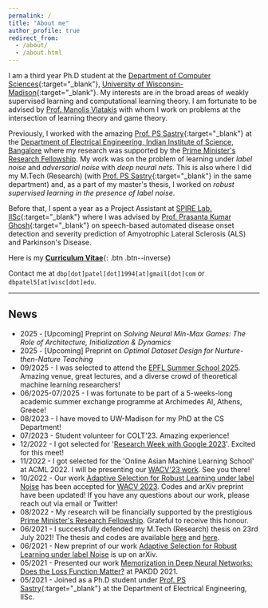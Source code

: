```yaml
---
permalink: /
title: "About me"
author_profile: true
redirect_from: 
  - /about/
  - /about.html
---
```

<!-- excerpt: "About me"
-->

I am a third year Ph.D student at the [Department of Computer Sciences](https://cs.wisc.edu){:target="_blank"}, [University of Wisconsin-Madison](https://wisc.edu/){:target="_blank"}. My interests are in the broad areas of weakly supervised learning and computational learning theory. I am fortunate to be advised by [Prof. Manolis Vlatakis](https://pages.cs.wisc.edu/~vlatakis/) with whom I work on problems at the intersection of learning theory and game theory.

Previously, I worked with the amazing [Prof. PS Sastry](https://ee.iisc.ac.in/sastry-p-s/){:target="_blank"} at the [Department of Electrical Engineering, Indian Institute of Science, Bangalore](https://ee.iisc.ac.in) where my research was supported by the [Prime Minister's Research Fellowship](https://www.pmrf.in/). My work was on the problem of learning under _label noise_ and _adversarial noise_ with _deep neural nets_. This is also where I did my M.Tech (Research) (with [Prof. PS Sastry](https://ee.iisc.ac.in/sastry-p-s/){:target="_blank"} in the same department) and, as a part of my master's thesis, I worked on _robust supervised learning in the presence of label noise_.

Before that, I spent a year as a Project Assistant at [SPIRE Lab, IISc](https://spire.ee.iisc.ac.in/spire/){:target="_blank"} where I was advised by [Prof. Prasanta Kumar Ghosh](https://ee.iisc.ac.in/prasanta-kumar-ghosh/){:target="_blank"} on speech-based automated disease onset detection and severity prediction of Amyotrophic Lateral Sclerosis (ALS) and Parkinson's Disease.

Here is my [__Curriculum Vitae__](\files\deep-patel-cv.pdf){: .btn .btn--inverse}

Contact me at `dbp[dot]patel[dot]1994[at]gmail[dot]com` or `dbpatel5[at]wisc[dot]edu`.
<!--- I am also exploring the robustness properties of mammalian vision-inspired feedback mechanisms for deep neural networks. --->

----------------------------------------------------------------------------------------------------

News
---
* 2025 - [Upcoming] Preprint on _Solving Neural Min-Max Games: The Role of Architecture, Initialization & Dynamics_
* 2025 - [Upcoming] Preprint on _Optimal Dataset Design for Nurture-then-Nature Teaching_
* 09/2025 - I was selected to attend the [EPFL Summer School 2025](https://mathsdata2025.github.io/). Amazing venue, great lectures, and a diverse crowd of theoretical machine learning researchers!
* 06/2025-07/2025 - I was fortunate to be part of a 5-weeks-long academic summer exchange programme at Archimedes AI, Athens, Greece!
* 08/2023 - I have moved to UW-Madison for my PhD at the CS Department!
* 07/2023 - Student volunteer for COLT'23. Amazing experience!
* 12/2022 - I got selected for '[Research Week with Google 2023](https://sites.google.com/view/researchweek2023/home)'. Excited for this meet!
* 11/2022 - I got selected for the 'Online Asian Machine Learning School' at ACML 2022. I will be presenting our [WACV'23 work](https://arxiv.org/abs/2106.15292). See you there!
* 10/2022 - Our work [Adaptive Selection for Robust Learning under label Noise](https://arxiv.org/abs/2106.15292) has been accepted for [WACV 2023](https://wacv2023.thecvf.com/home). Codes and arXiv preprint have been updated! If you have any questions about our work, please reach out via email or Twitter!
* 08/2022 - My research will be financially supported by the prestigious [Prime Minister's Research Fellowship](https://www.pmrf.in/). Grateful to receive this honour.
* 06/2021 - I successfully defended my M.Tech (Research) thesis on 23rd July 2021! The thesis and codes are available [here](https://dbp1994.github.io/files/deep-patel-iisc-masters-thesis.pdf) and [here](https://github.com/dbp1994/masters_thesis_codes).
* 06/2021 - New preprint of our work [Adaptive Selection for Robust Learning under label Noise](https://arxiv.org/abs/2106.15292) is up on arXiv.
* 05/2021 - Presented our work [Memorization in Deep Neural Networks: Does the Loss Function Matter?](https://link.springer.com/chapter/10.1007/978-3-030-75765-6_11) at PAKDD 2021.
* 05/2021 - Joined as a Ph.D student under [Prof. PS Sastry](https://ee.iisc.ac.in/sastry-p-s/){:target="_blank"} at the Department of Electrical Engineering, IISc.
